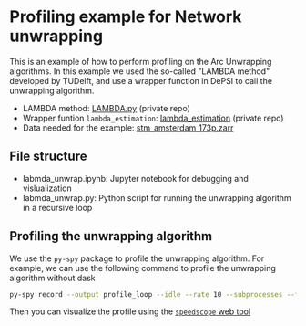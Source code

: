 # Profiling example for Network unwrapping

This is an example of how to perform profiling on the Arc Unwrapping algorithms. In this example we used the so-called "LAMBDA method" developed by TUDelft, and use a wrapper function in DePSI to call the unwrapping algorithm.

- LAMBDA method: [LAMBDA.py](https://github.com/TUDelftGeodesy/DePSI_group/blob/dev/depsi/LAMBDA.py) (private repo)
- Wrapper funtion `lambda_estimation`: [lambda_estimation](https://github.com/TUDelftGeodesy/DePSI_group/blob/dev/depsi/LAMBDA.py) (private repo)
- Data needed for the example: [stm_amsterdam_173p.zarr](https://zenodo.org/records/15324181/files/stm_amsterdam_173p.zarr.zip?download=1)


## File structure

- labmda_unwrap.ipynb: Jupyter notebook for debugging and vislualization
- labmda_unwrap.py: Python script for running the unwrapping algorithm in a recursive loop

## Profiling the unwrapping algorithm

We use the `py-spy` package to profile the unwrapping algorithm. For example, we can use the following command to profile the unwrapping algorithm without dask


```sh
py-spy record --output profile_loop --idle --rate 10 --subprocesses --format speedscope python labmda_unwrap.py
```

Then you can visualize the profile using the [`speedscope` web tool](https://www.speedscope.app/)